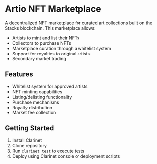 # Artio NFT Marketplace

A decentralized NFT marketplace for curated art collections built on the Stacks blockchain. This marketplace allows:

- Artists to mint and list their NFTs
- Collectors to purchase NFTs
- Marketplace curation through a whitelist system 
- Support for royalties to original artists
- Secondary market trading

## Features
- Whitelist system for approved artists
- NFT minting capabilities
- Listing/delisting functionality
- Purchase mechanisms
- Royalty distribution
- Market fee collection

## Getting Started
1. Install Clarinet
2. Clone repository
3. Run `clarinet test` to execute tests
4. Deploy using Clarinet console or deployment scripts